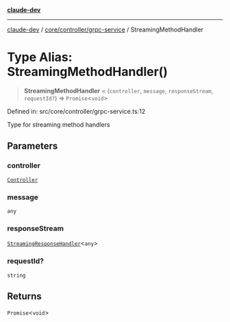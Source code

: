 [**claude-dev**](../../../../README.md)

***

[claude-dev](../../../../README.md) / [core/controller/grpc-service](../README.md) / StreamingMethodHandler

# Type Alias: StreamingMethodHandler()

> **StreamingMethodHandler** = (`controller`, `message`, `responseStream`, `requestId?`) => `Promise`\<`void`\>

Defined in: src/core/controller/grpc-service.ts:12

Type for streaming method handlers

## Parameters

### controller

[`Controller`](../../classes/Controller.md)

### message

`any`

### responseStream

[`StreamingResponseHandler`](../../grpc-handler/type-aliases/StreamingResponseHandler.md)\<`any`\>

### requestId?

`string`

## Returns

`Promise`\<`void`\>
